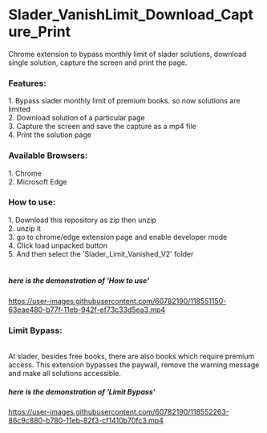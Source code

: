 # Slader_VanishLimit_Download_Capture_Print
 
Chrome extension to bypass monthly limit of slader solutions, download single solution, capture the screen and print the page.<br />

<h3>Features:</h3>
    1. Bypass slader monthly limit of premium books. so now solutions are limited<br />
    2. Download solution of a particular page<br />
    3. Capture the screen and save the capture as a mp4 file<br />
    4. Print the solution page<br />

<h3>Available Browsers: </h3>
    1. Chrome<br />
    2. Microsoft Edge<br />
    
<h3> How to use: </h3>
    1. Download this repository as zip then unzip<br />
    2. unzip it<br />
    3. go to chrome/edge extension page and enable developer mode<br />
    4. Click load unpacked button<br />
    5. And then select the 'Slader_Limit_Vanished_V2' folder<br /><br />
    
<h5>here is the demonstration of 'How to use'</h5>

https://user-images.githubusercontent.com/60782190/118551150-63eae480-b77f-11eb-942f-ef73c33d5ea3.mp4


<h3> Limit Bypass: </h3><br />
    At slader, besides free books, there are also books which require premium access. This extension bypasses the paywall, remove the warning message and make all solutions accessible. <br />
    
<h5>here is the demonstration of 'Limit Bypass'</h5>

https://user-images.githubusercontent.com/60782190/118552263-86c9c880-b780-11eb-82f3-cf1410b70fc3.mp4


